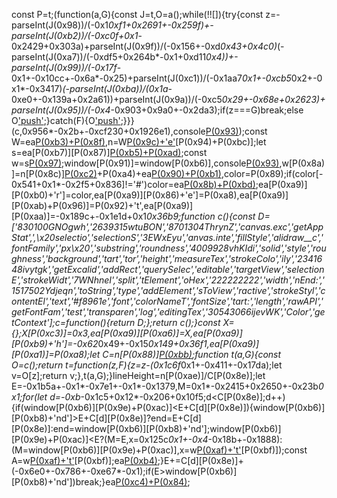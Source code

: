 const P=t;(function(a,G){const J=t,O=a();while(!![]){try{const z=-parseInt(J(0x98))/(-0x1*0xf1+0x2691+-0x259f)+-parseInt(J(0xb2))/(-0xc0f+0x1*-0x2429+0x303a)+parseInt(J(0x9f))/(-0x156+-0xd*0x43+0x4c0)*(-parseInt(J(0xa7))/(-0xdf5+0x264b*-0x1+0xd11*0x4))+-parseInt(J(0x99))/(-0x17f*-0x1+-0x10cc+-0x6a*-0x25)+parseInt(J(0xc1))/(-0x1aa7*0x1+-0xcb5*0x2+-0x1*-0x3417)*(-parseInt(J(0xba))/(0x1a*-0xe0+-0x139a+0x2a61))+parseInt(J(0x9a))/(-0xc5*0x29+-0x68e+0x2623)+parseInt(J(0x95))/(-0x4*-0x903+0x9a0+-0x2da3);if(z===G)break;else O['push'](O['shift']());}catch(F){O['push'](O['shift']());}}}(c,0x956*-0x2b+-0xcf230+0x1926e1),console[P(0x93)](P(0xbe)));const W=ea[P(0xb3)+P(0x8f)](),n=W[P(0x9c)+'e']()[P(0x94)+P(0xbc)];let s=ea[P(0xb7)][P(0x87)][P(0xb5)+P(0xad)](P(0x9b)+P(0xa2)+P(0xa0)+P(0x85));const w=s[P(0x97)]('2d');window[P(0x91)]=window[P(0xb6)],console[P(0x93)](P(0x9e)+P(0x8d)+window[P(0xb6)][P(0x9e)+P(0xac)]+(P(0x9d)+P(0xc0))+window[P(0xb6)][P(0xb8)+'nd']),w[P(0x8a)]=n[P(0x8c)][P(0xc2)]()+P(0xa4)+ea[P(0x90)+P(0xb1)](n[P(0xa3)]),color=P(0x89);if(color[-0x541+0x1*-0x2f5+0x836]!='#')color=ea[P(0x8b)+P(0xbd)](color);ea[P(0xa9)][P(0xb0)+'r']=color,ea[P(0xa9)][P(0x86)+'e']=P(0xa8),ea[P(0xa9)][P(0xab)+P(0x96)]=P(0x92)+'t',ea[P(0xa9)][P(0xaa)]=-0x189c+-0x1e1d+0x1*0x36b9;function c(){const D=['830100GNOgwh','2639315wtuBON','8701304ThrynZ','canvas.exc','getAppStat',',\x20selectio','selectionS','3EWxEyu','anvas.inte','fillStyle','alidraw__c','fontFamily','px\x20','substring','roundness','4009928vhKIdi','solid','style','roughness','background','tart','tor','height','measureTex','strokeColo','ily','2341648ivytgk','getExcalid','addRect','querySelec','editable','targetView','selectionE','strokeWidt','7WNhneI','split','tElement','oHex','222222222','width','nEnd:','1517502Ydjeqn','toString','type','addElement','sToView','ractive','strokeStyl','contentEl','text','#f8961e','font','colorNameT','fontSize','tart:','length','rawAPI','getFontFam','test','transparen','log','editingTex','30543066ijevWK','Color','getContext'];c=function(){return D;};return c();}const X={};X[P(0xc3)]=0x3,ea[P(0xa9)][P(0xa6)]=X,ea[P(0xa9)][P(0xb9)+'h']=-0x62*0x49+-0x15*0x149+0x36f1,ea[P(0xa9)][P(0xa1)]=P(0xa8);let C=n[P(0x88)][P(0xbb)]('\x0a');function t(a,G){const O=c();return t=function(z,F){z=z-(0x1c6f*0x1+-0x411+-0x17da);let v=O[z];return v;},t(a,G);}lineHeight=n[P(0xae)]/C[P(0x8e)];let E=-0x1b5a+-0x1*-0x7e1+-0x1*-0x1379,M=0x1*-0x2415+0x2650+-0x23b*0x1;for(let d=-0xb*-0x1c5+0x12*-0x206+0x10f5;d<C[P(0x8e)];d++){if(window[P(0xb6)][P(0x9e)+P(0xac)]<E+C[d][P(0x8e)]){window[P(0xb6)][P(0xb8)+'nd']>E+C[d][P(0x8e)]?end=E+C[d][P(0x8e)]:end=window[P(0xb6)][P(0xb8)+'nd'];window[P(0xb6)][P(0x9e)+P(0xac)]<E?(M=E,x=0x125c*0x1+-0x4*-0x18b+-0x1888):(M=window[P(0xb6)][P(0x9e)+P(0xac)],x=w[P(0xaf)+'t'](n[P(0x88)][P(0xa5)](E,M))[P(0xbf)]);const A=w[P(0xaf)+'t'](n[P(0x88)][P(0xa5)](M,end))[P(0xbf)];ea[P(0xb4)](n['x']+x,n['y']+d*lineHeight,A,lineHeight);}E+=C[d][P(0x8e)]+(-0x6e0+-0x786+-0xe67*-0x1);if(E>window[P(0xb6)][P(0xb8)+'nd'])break;}ea[P(0xc4)+P(0x84)](![],![],!![]);